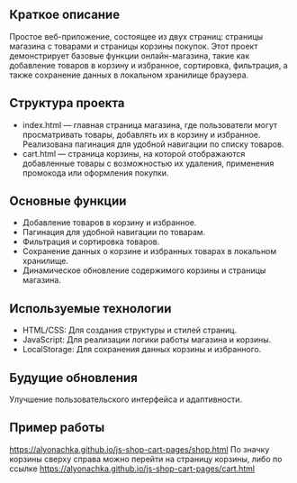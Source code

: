 ## Краткое описание

Простое веб-приложение, состоящее из двух страниц: страницы магазина с товарами и страницы корзины покупок. Этот проект демонстрирует базовые функции онлайн-магазина, такие как добавление товаров в корзину и избранное, сортировка, фильтрация, а также сохранение данных в локальном хранилище браузера.

## Структура проекта

-   index.html — главная страница магазина, где пользователи могут просматривать товары, добавлять их в корзину и избранное. Реализована пагинация для удобной навигации по списку товаров.
-   cart.html — страница корзины, на которой отображаются добавленные товары с возможностью их удаления, применения промокода или оформления покупки.

## Основные функции

-   Добавление товаров в корзину и избранное.
-   Пагинация для удобной навигации по товарам.
-   Фильтрация и сортировка товаров.
-   Сохранение данных о корзине и избранных товарах в локальном хранилище.
-   Динамическое обновление содержимого корзины и страницы магазина.

## Используемые технологии

-   HTML/CSS: Для создания структуры и стилей страниц.
-   JavaScript: Для реализации логики работы магазина и корзины.
-   LocalStorage: Для сохранения данных корзины и избранного.

## Будущие обновления

Улучшение пользовательского интерфейса и адаптивности.

## Пример работы

https://alyonachka.github.io/js-shop-cart-pages/shop.html
По значку корзины сверху справа можно перейти на страницу корзины, либо по ссылке https://alyonachka.github.io/js-shop-cart-pages/cart.html
